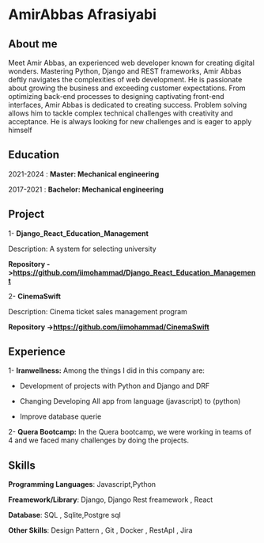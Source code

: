 AmirAbbas Afrasiyabi
============
About me
---------

Meet Amir Abbas, an experienced web developer known for creating digital wonders. Mastering Python, Django and REST frameworks, Amir Abbas deftly navigates the complexities of web development. He is passionate about growing the business and exceeding customer expectations. From optimizing back-end processes to designing captivating front-end interfaces, Amir Abbas is dedicated to creating success. Problem solving allows him to tackle complex technical challenges with creativity and acceptance. He is always looking for new challenges and is eager to apply himself

Education
---------

2021-2024 
:   **Master: Mechanical engineering**

   

2017-2021
:   **Bachelor: Mechanical engineering**


Project
---------

1- **Django_React_Education_Management**

Description: A system for selecting university

**Repository ->https://github.com/iimohammad/Django_React_Education_Management**

2- **CinemaSwift**

Description: Cinema ticket sales management program

**Repository  ->https://github.com/iimohammad/CinemaSwift**


Experience
----------

1- **Iranwellness:**
Among the things I did in this company are:
-	Development of projects with Python and Django and DRF

-	Changing  Developing All app from language (javascript) to (python)

-	Improve database querie

2- **Quera Bootcamp:**
In the Quera bootcamp, we were working in teams of 4 and we faced many challenges by doing the projects.


Skills
--------------------
**Programming Languages**:
Javascript,Python

**Freamework/Library**:
Django, Django Rest freamework , React

**Database**: 
SQL , Sqlite,Postgre sql

**Other Skills**:
Design Pattern , Git , Docker , RestApI , Jira



